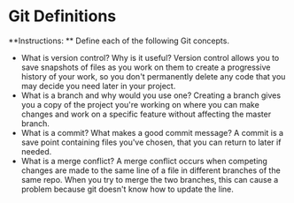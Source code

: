 # Git Definitions

**Instructions: ** Define each of the following Git concepts.

* What is version control?  Why is it useful?
Version control allows you to save snapshots of files as you work on them to create a progressive history of your work, so you don't permanently delete any code that you may decide you need later in your project.
* What is a branch and why would you use one?
Creating a branch gives you a copy of the project you're working on where you can make changes and work on a specific feature without affecting the master branch.
* What is a commit? What makes a good commit message?
A commit is a save point containing files you've chosen, that you can return to later if needed.
* What is a merge conflict?
A merge conflict occurs when competing changes are made to the same line of a file in different branches of the same repo.  When you try to merge the two branches, this can cause a problem because git doesn't know how to update the line.